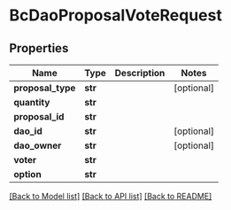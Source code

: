 # BcDaoProposalVoteRequest

## Properties
Name | Type | Description | Notes
------------ | ------------- | ------------- | -------------
**proposal_type** | **str** |  | [optional] 
**quantity** | **str** |  | 
**proposal_id** | **str** |  | 
**dao_id** | **str** |  | [optional] 
**dao_owner** | **str** |  | [optional] 
**voter** | **str** |  | 
**option** | **str** |  | 

[[Back to Model list]](../README.md#documentation-for-models) [[Back to API list]](../README.md#documentation-for-api-endpoints) [[Back to README]](../README.md)


